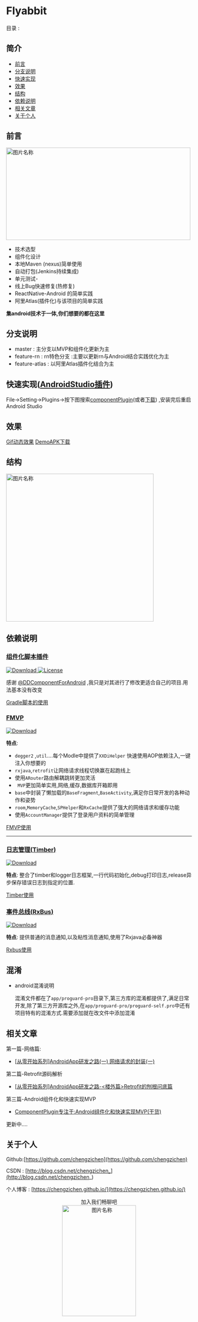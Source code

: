 # Flyabbit

目录 :

## 简介

- [前言](##前言)
- [分支说明](##分支说明)
- [快速实现](##快速实现)
- [效果](#效果)
- [结构](#结构)
- [依赖说明](##依赖说明)
- [相关文章](##相关文章)
- [关于个人](##关于个人)


## 前言

<div >   
 <img src="http://i.imgur.com/4498nb3.jpg" width = "500" height = "250" alt="图片名称" align=center />
</div>

- 技术选型
- 组件化设计
- 本地Maven (nexus)简单使用
- 自动打包(Jenkins持续集成)
- 单元测试-
- 线上Bug快速修复(热修复)
- ReactNative-Android 的简单实践
- 阿里Atlas(插件化)与该项目的简单实践




**集android技术于一体,你们想要的都在这里**

## 分支说明

   - master : 主分支以MVP和组件化更新为主
   - feature-rn : rn特色分支 :主要以更新rn与Android结合实践优化为主
   - feature-atlas : 以阿里Atlas插件化结合为主


 
## 快速实现([AndroidStudio插件](https://juejin.im/post/5b163118f265da6e1349072a))

File->Setting->Plugins->按下图搜索[componentPlugin](https://github.com/chengzichen/component)(或者[下载](https://github.com/chengzichen/component/blob/master/component.jar))
,安装完后重启Android Studio

## 效果


[Gif动态效果](https://github.com/chengzichen/Photo/raw/master/gif/show.gif)       [DemoAPK下载](https://github.com/chengzichen/Photo/blob/master/gif/app-debug.apk)

## 结构
 
 <img src="https://i.imgur.com/sEuZMdp.png" width = "400" height = "400" alt="图片名称" align=center />

## 依赖说明

### [**组件化脚本插件**](https://github.com/chengzichen/Flyabbit/blob/master/%E7%BB%84%E4%BB%B6%E5%8C%96%E7%9A%84%E4%BD%BF%E7%94%A8.md) 

[ ![Download](https://api.bintray.com/packages/chengzichen/maven/component-plugin/images/download.svg) ](https://bintray.com/chengzichen/maven/component-plugin/_latestVersion)
[![License](https://img.shields.io/badge/License-Apache%202.0-orange.svg)](https://github.com/luojilab/DDComponentForAndroid/blob/master/LICENSE) 


感谢 [@DDComponentForAndroid](https://github.com/luojilab/DDComponentForAndroid) ,我只是对其进行了修改更适合自己的项目.用法基本没有改变

 [Gradle脚本的使用](https://github.com/chengzichen/Flyabbit/blob/master/%E7%BB%84%E4%BB%B6%E5%8C%96%E7%9A%84%E4%BD%BF%E7%94%A8.md) 


### [**FMVP**](https://github.com/chengzichen/Flyabbit/blob/master/Fmvp%E4%BB%8B%E7%BB%8D.md)



[ ![Download](https://api.bintray.com/packages/chengzichen/maven/mvp/images/download.svg) ](https://bintray.com/chengzichen/maven/mvp/_latestVersion) 

**特点**:   

-  `degger2` ,`util`....每个Modle中提供了`XXDiHelper` 快速使用AOP依赖注入,一键注入你想要的
-  `rxjava`,`retrofit`让网络请求线程切换赢在起跑线上
-  使用`ARouter`路由解耦跳转更加灵活
- ` MVP`更加简单实用,网络,缓存,数据库开箱即用
-  `base`中封装了懒加载的`BaseFragment`,`BaseActivity`,满足你日常开发的各种动作和姿势
- `room`,`MemoryCache`,`SPHelper`和` RxCache `提供了强大的网络请求和缓存功能
- 使用`AccountManager`提供了登录用户资料的简单管理

[FMVP使用](https://github.com/chengzichen/Flyabbit/blob/master/Fmvp%E4%BB%8B%E7%BB%8D.md)

-----


### [日志管理(**Timber**)](https://github.com/chengzichen/Flyabbit/blob/master/Timber.md)
 
 [ ![Download](https://api.bintray.com/packages/chengzichen/maven/timberhelper/images/download.svg) ](https://bintray.com/chengzichen/maven/timberhelper/_latestVersion)

 **特点**: 整合了timber和logger日志框架,一行代码初始化,debug打印日志,release异步保存错误日志到指定的位置. 

[Timber使用](https://github.com/chengzichen/Flyabbit/blob/master/Timber.md)

### [事件总线(**RxBus**)](https://github.com/chengzichen/Flyabbit/blob/master/RxBus.md) 

[ ![Download](https://api.bintray.com/packages/chengzichen/maven/rxbus2/images/download.svg) ](https://bintray.com/chengzichen/maven/rxbus2/_latestVersion)

 **特点**: 提供普通的消息通知,以及粘性消息通知,使用了Rxjava必备神器
 
[Rxbus使用](https://github.com/chengzichen/Flyabbit/blob/master/RxBus.md)

## 混淆


- android混淆说明
	
	混淆文件都在了`app/proguard-pro`目录下,第三方库的混淆都提供了,满足日常开发,除了第三方开源库之外,在`app/proguard-pro/proguard-self.pro`中还有项目特有的混淆方式.需要添加就在改文件中添加混淆


## 相关文章

第一篇-网络篇:

 - [[从零开始系列]AndroidApp研发之路(一) 网络请求的封装(一)](http://blog.csdn.net/chengzichen_/article/details/77659318)

第二篇-Retrofit源码解析

  - [[从零开始系列]AndroidApp研发之路-<楼外篇>Retrofit的刨根问底篇](http://blog.csdn.net/chengzichen_/article/details/77840996)

第三篇-Android组件化和快速实现MVP

  - [ComponentPlugin专注于:Android组件化和快速实现MVP(干货)](https://juejin.im/post/5b163118f265da6e1349072a)

  更新中....
  
## 关于个人
 
  
  Github:[https://github.com/chengzichen](https://github.com/chengzichen)
  
  CSDN : [http://blog.csdn.net/chengzichen_](http://blog.csdn.net/chengzichen_)
  
  个人博客 : [https://chengzichen.github.io/](https://chengzichen.github.io/)
<div  align="center"> 
  加入我们畅聊吧 
</div>
<div  align="center">   
 <img src="https://i.imgur.com/J1LpBum.jpg" width = "200" height = "300" alt="图片名称" align=center />
</div>
